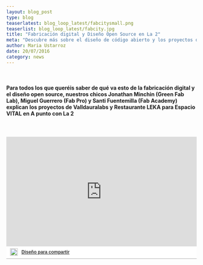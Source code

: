 ```yaml
---
layout: blog_post
type: blog
teaserlatest: blog_loop_latest/fabcitysmall.png
teaserlist: blog_loop_latest/fabcity.jpg
title: "Fabricación digital y Diseño Open Source en La 2"
meta: "Descubre más sobre el diseño de código abierto y los proyectos de Valldauralabs y Restaurante LEKA"
author: Maria Ustarroz
date: 20/07/2016
category: news
---
```



<br>
<h4>Para todos los que queréis saber de qué va esto de la fabricación digital y el diseño open source, nuestros chicos Jonathan Minchin (Green Fab Lab), Miguel Guerrero (Fab Pro) y Santi Fuentemilla (Fab Academy) explican los proyectos de Valldauralabs y Restaurante LEKA para Espacio VITAL en A punto con La 2</h4><br>
<br>

<div  style="width:100%;padding-top:64%;position:relative;border-bottom:1px solid #aaa;display:inline-block;background:#eee;background:rgba(255,255,255,0.9);"  >
<iframe frameborder="0" src="http://www.rtve.es/drmn/embed/video/3660211"
          name="Diseño para compartir" scrolling="no" style="width:100%;height:90%;position:absolute;left:0;top:0;overflow:hidden;"  ></iframe>
  <div style="position:absolute;bottom:0;left:0;font-family:arial,helvetica,sans-serif;font-size:12px;line-height:1.833;display:inline-block;padding:5px 0 5px 10px;">
    <span style="float:left;margin-right:10px;"><img
               style="height:20px;width:auto;background: transparent;padding:0;margin:0;"
               src="http://img.irtve.es/css/rtve.commons/rtve.header.footer/i/logoRTVEes.png"></span> <a
           style="color:#333;font-weight:bold;" title="Diseño para compartir"
           href="http://www.rtve.es/alacarta/videos/a-punto-con-la-2/punto-la2-espaciovital-12jul/3660211/"><strong>Diseño para compartir</strong></a></div>
</div>


<br>